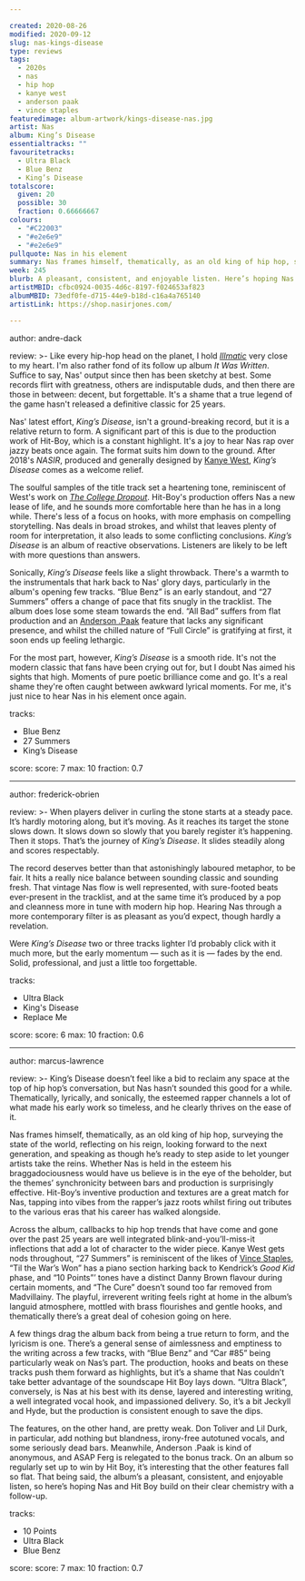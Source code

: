 ```yaml
---

created: 2020-08-26
modified: 2020-09-12
slug: nas-kings-disease
type: reviews
tags:
  - 2020s
  - nas
  - hip hop
  - kanye west
  - anderson paak
  - vince staples
featuredimage: album-artwork/kings-disease-nas.jpg
artist: Nas
album: King’s Disease
essentialtracks: ""
favouritetracks:
  - Ultra Black
  - Blue Benz
  - King’s Disease
totalscore:
  given: 20
  possible: 30
  fraction: 0.66666667
colours:
  - "#C22003"
  - "#e2e6e9"
  - "#e2e6e9"
pullquote: Nas in his element
summary: Nas frames himself, thematically, as an old king of hip hop, surveying the state of the world, reflecting on his reign, looking forward to the next generation, and speaking as though he’s ready to step aside.
week: 245
blurb: A pleasant, consistent, and enjoyable listen. Here’s hoping Nas and Hit Boy build on their clear chemistry with a follow-up.
artistMBID: cfbc0924-0035-4d6c-8197-f024653af823
albumMBID: 73edf0fe-d715-44e9-b18d-c16a4a765140
artistLink: https://shop.nasirjones.com/

---
```


author: andre-dack

review: >-
  Like every hip-hop head on the planet, I hold [*Illmatic*](/reviews/nas-illmatic/) very close to my heart. I'm also rather fond of its follow up album *It Was Written*. Suffice to say, Nas' output since then has been sketchy at best. Some records flirt with greatness, others are indisputable duds, and then there are those in between: decent, but forgettable. It's a shame that a true legend of the game hasn't released a definitive classic for 25 years.

  Nas' latest effort, *King’s Disease*, isn't a ground-breaking record, but it is a relative return to form. A significant part of this is due to the production work of Hit-Boy, which is a constant highlight. It's a joy to hear Nas rap over jazzy beats once again. The format suits him down to the ground. After 2018's *NASIR*, produced and generally designed by [Kanye West](/reviews/kanye-west-the-life-of-pablo/), *King’s Disease* comes as a welcome relief.

  The soulful samples of the title track set a heartening tone, reminiscent of West's work on [*The College Dropout*](/reviews/kanye-west-the-college-dropout/). Hit-Boy's production offers Nas a new lease of life, and he sounds more comfortable here than he has in a long while. There's less of a focus on hooks, with more emphasis on compelling storytelling. Nas deals in broad strokes, and whilst that leaves plenty of room for interpretation, it also leads to some conflicting conclusions. *King’s Disease* is an album of reactive observations. Listeners are likely to be left with more questions than answers.

  Sonically, *King’s Disease* feels like a slight throwback. There's a warmth to the instrumentals that hark back to Nas' glory days, particularly in the album's opening few tracks. “Blue Benz” is an early standout, and “27 Summers” offers a change of pace that fits snugly in the tracklist. The album does lose some steam towards the end. “All Bad” suffers from flat production and an [Anderson .Paak](/reviews/anderson-paak-ventura/) feature that lacks any significant presence, and whilst the chilled nature of “Full Circle” is gratifying at first, it soon ends up feeling lethargic.

  For the most part, however, *King’s Disease* is a smooth ride. It's not the modern classic that fans have been crying out for, but I doubt Nas aimed his sights that high. Moments of pure poetic brilliance come and go. It's a real shame they're often caught between awkward lyrical moments. For me, it's just nice to hear Nas in his element once again.

tracks:
  - Blue Benz
  - 27 Summers
  - King’s Disease

score:
  score: 7
  max: 10
  fraction: 0.7

---

author: frederick-obrien

review: >-
  When players deliver in curling the stone starts at a steady pace. It’s hardly motoring along, but it’s moving. As it reaches its target the stone slows down. It slows down so slowly that you barely register it’s happening. Then it stops. That’s the journey of *King’s Disease*. It slides steadily along and scores respectably.

  The record deserves better than that astonishingly laboured metaphor, to be fair. It hits a really nice balance between sounding classic and sounding fresh. That vintage Nas flow is well represented, with sure-footed beats ever-present in the tracklist, and at the same time it’s produced by a pop and cleanness more in tune with modern hip hop. Hearing Nas through a more contemporary filter is as pleasant as you’d expect, though hardly a revelation.

  Were *King’s Disease* two or three tracks lighter I’d probably click with it much more, but the early momentum — such as it is — fades by the end. Solid, professional, and just a little too forgettable.

tracks:
  - Ultra Black
  - King's Disease
  - Replace Me

score:
  score: 6
  max: 10
  fraction: 0.6

---

author: marcus-lawrence

review: >-
  King’s Disease doesn’t feel like a bid to reclaim any space at the top of hip hop’s conversation, but Nas hasn’t sounded this good for a while. Thematically, lyrically, and sonically, the esteemed rapper channels a lot of what made his early work so timeless, and he clearly thrives on the ease of it.

  Nas frames himself, thematically, as an old king of hip hop, surveying the state of the world, reflecting on his reign, looking forward to the next generation, and speaking as though he’s ready to step aside to let younger artists take the reins. Whether Nas is held in the esteem his braggadociousness would have us believe is in the eye of the beholder, but the themes’ synchronicity between bars and production is surprisingly effective. Hit-Boy’s inventive production and textures are a great match for Nas, tapping into vibes from the rapper’s jazz roots whilst firing out tributes to the various eras that his career has walked alongside.

  Across the album, callbacks to hip hop trends that have come and gone over the past 25 years are well integrated blink-and-you’ll-miss-it inflections that add a lot of character to the wider piece. Kanye West gets nods throughout, “27 Summers” is reminiscent of the likes of [Vince Staples](/reviews/vince-staples-fm/), “Til the War’s Won” has a piano section harking back to Kendrick’s *Good Kid* phase, and “10 Points”’ tones have a distinct Danny Brown flavour during certain moments, and “The Cure” doesn’t sound too far removed from Madvillainy. The playful, irreverent writing feels right at home in the album’s languid atmosphere, mottled with brass flourishes and gentle hooks, and thematically there’s a great deal of cohesion going on here.

  A few things drag the album back from being a true return to form, and the lyricism is one. There’s a general sense of aimlessness and emptiness to the writing across a few tracks, with “Blue Benz” and “Car #85” being particularly weak on Nas’s part. The production, hooks and beats on these tracks push them forward as highlights, but it’s a shame that Nas couldn’t take better advantage of the soundscape Hit Boy lays down. “Ultra Black”, conversely, is Nas at his best with its dense, layered and interesting writing, a well integrated vocal hook, and impassioned delivery. So, it’s a bit Jeckyll and Hyde, but the production is consistent enough to save the dips.

  The features, on the other hand, are pretty weak. Don Toliver and Lil Durk, in particular, add nothing but blandness, irony-free autotuned vocals, and some seriously dead bars. Meanwhile, Anderson .Paak is kind of anonymous, and ASAP Ferg is relegated to the bonus track. On an album so regularly set up to win by Hit Boy, it’s interesting that the other features fall so flat. That being said, the album’s a pleasant, consistent, and enjoyable listen, so here’s hoping Nas and Hit Boy build on their clear chemistry with a follow-up.

tracks:
  - 10 Points
  - Ultra Black
  - Blue Benz

score:
  score: 7
  max: 10
  fraction: 0.7